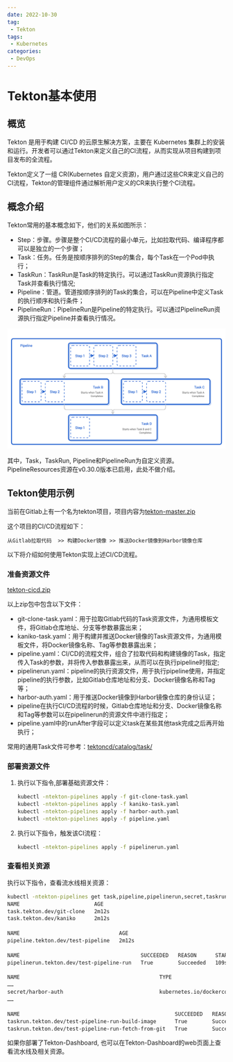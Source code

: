 ```yaml
---
date: 2022-10-30
tag:
 - Tekton
tags:
 - Kubernetes
categories:
 - DevOps
---
```


# Tekton基本使用

## 概览

Tekton 是用于构建 CI/CD 的云原生解决方案，主要在 Kubernetes 集群上的安装和运行。开发者可以通过Tekton来定义自己的CI流程，从而实现从项目构建到项目发布的全流程。

Tekton定义了一组 CR(Kubernetes 自定义资源)，用户通过这些CR来定义自己的CI流程，Tekton的管理组件通过解析用户定义的CR来执行整个CI流程。

## 概念介绍

Tekton常用的基本概念如下，他们的关系如图所示：
- Step：步骤。步骤是整个CI/CD流程的最小单元，比如拉取代码、编译程序都可以是独立的一个步骤；
- Task：任务。任务是按顺序排列的Step的集合，每个Task在一个Pod中执行；
- TaskRun：TaskRun是Task的特定执行。可以通过TaskRun资源执行指定Task并查看执行情况;
- Pipeline：管道。管道按顺序排列的Task的集合，可以在Pipeline中定义Task的执行顺序和执行条件；
- PipelineRun：PipelineRun是Pipeline的特定执行。可以通过PipelineRun资源执行指定Pipeline并查看执行情况。  

![Tekton常用概念](/images/open-source/tekton/tekton-concept.png)

其中，Task，TaskRun, Pipeline和PipelineRun为自定义资源。
PipelineResources资源在v0.30.0版本已启用，此处不做介绍。

## Tekton使用示例

当前在Gitlab上有一个名为tekton项目，项目内容为[tekton-master.zip](/downloads/open-source/tektontekton-master.zip)

这个项目的CI/CD流程如下：
```
从Gitlab拉取代码  >> 构建Docker镜像 >> 推送Docker镜像到Harbor镜像仓库
```

以下将介绍如何使用Tekton实现上述CI/CD流程。

### 准备资源文件

[tekton-cicd.zip](/downloads/open-source/tekton/tekton-cicd.zip)

以上zip包中包含以下文件：
- git-clone-task.yaml：用于拉取Gitlab代码的Task资源文件，为通用模板文件，将Gitlab仓库地址、分支等参数暴露出来；
- kaniko-task.yaml：用于构建并推送Docker镜像的Task资源文件，为通用模板文件，将Docker镜像名称、Tag等参数暴露出来；
- pipeline.yaml：CI/CD的流程文件，组合了拉取代码和构建镜像的Task，指定传入Task的参数，并将传入参数暴露出来，从而可以在执行pipeline时指定;
- pipelinerun.yaml：pipeline的执行资源文件，用于执行pipeline使用，并指定pipeline的执行参数，比如Gitlab仓库地址和分支、Docker镜像名称和Tag等；
- harbor-auth.yaml：用于推送Docker镜像到Harbor镜像仓库的身份认证；
- pipeline在执行CI/CD流程的时候，Gitlab仓库地址和分支、Docker镜像名称和Tag等参数可以在pipelinerun的资源文件中进行指定；
- pipeline.yaml中的runAfter字段可以定义task在某些其他task完成之后再开始执行；
    
常用的通用Task文件可参考：[tektoncd/catalog/task/](https://github.com/tektoncd/catalog/tree/main/task)

### 部署资源文件

1. 执行以下指令,部署基础资源文件：
    ``` sh
    kubectl -ntekton-pipelines apply -f git-clone-task.yaml
    kubectl -ntekton-pipelines apply -f kaniko-task.yaml
    kubectl -ntekton-pipelines apply -f harbor-auth.yaml
    kubectl -ntekton-pipelines apply -f pipeline.yaml
    ```

2. 执行以下指令，触发该CI流程：
    ``` sh
    kubectl -ntekton-pipelines apply -f pipelinerun.yaml
    ```

### 查看相关资源

执行以下指令，查看流水线相关资源：
``` sh
kubectl -ntekton-pipelines get task,pipeline,pipelinerun,secret,taskrun
NAME                        AGE
task.tekton.dev/git-clone   2m12s
task.tekton.dev/kaniko      2m12s

NAME                                AGE
pipeline.tekton.dev/test-pipeline   2m12s

NAME                                       SUCCEEDED   REASON      STARTTIME   COMPLETIONTIME
pipelinerun.tekton.dev/test-pipeline-run   True        Succeeded   109s        15s

NAME                                             TYPE                                  DATA   AGE
……
secret/harbor-auth                               kubernetes.io/dockerconfigjson        1      2m12s
……

NAME                                                  SUCCEEDED   REASON      STARTTIME   COMPLETIONTIME
taskrun.tekton.dev/test-pipeline-run-build-image      True        Succeeded   109s        15s
taskrun.tekton.dev/test-pipeline-run-fetch-from-git   True        Succeeded   109s        101s
```

如果你部署了Tekton-Dashboard, 也可以在Tekton-Dashboard的web页面上查看流水线及相关资源。